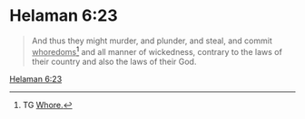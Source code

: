# Helaman 6:23

> And thus they might murder, and plunder, and steal, and commit <u>whoredoms</u>[^a] and all manner of wickedness, contrary to the laws of their country and also the laws of their God.

[Helaman 6:23](https://www.churchofjesuschrist.org/study/scriptures/bofm/hel/6?lang=eng&id=p23#p23)


[^a]: TG [Whore.](https://www.churchofjesuschrist.org/study/scriptures/tg/whore?lang=eng)

